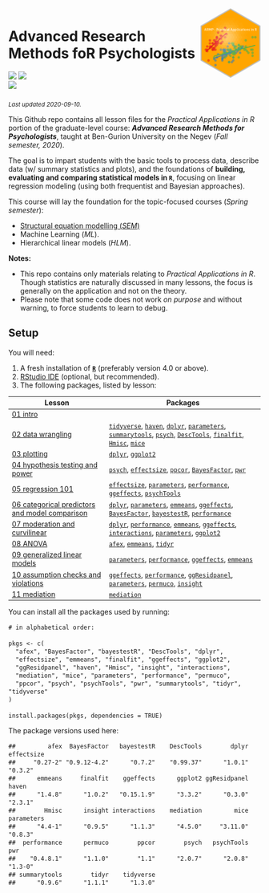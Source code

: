
<img src='logo/BGUHex.png' align="right" height="139" />

# Advanced Research Methods foR Psychologists

[![](https://img.shields.io/badge/Open%20Educational%20Resources-Compatable-brightgreen)](https://creativecommons.org/about/program-areas/education-oer/)
[![](https://img.shields.io/badge/CC-BY--NC--SA%204.0-lightgray)](http://creativecommons.org/licenses/by-nc-sa/4.0/)  
[![](https://img.shields.io/badge/Language-R-blue)](http://cran.r-project.org/)

<sub>*Last updated 2020-09-10.*</sub>

This Github repo contains all lesson files for the *Practical
Applications in R* portion of the graduate-level course: ***Advanced
Research Methods for Psychologists***, taught at Ben-Gurion University
on the Negev (*Fall semester, 2020*).

The goal is to impart students with the basic tools to process data,
describe data (w/ summary statistics and plots), and the foundations of
**building, evaluating and comparing statistical models in `R`**,
focusing on linear regression modeling (using both frequentist and
Bayesian approaches).

This course will lay the foundation for the topic-focused courses
(*Spring semester*):

  - [Structural equation modelling
    (*SEM*)](https://github.com/mattansb/Structural-Equation-Modeling-foR-Psychologists)
  - Machine Learning (*ML*).
  - Hierarchical linear models (*HLM*).

**Notes:**

  - This repo contains only materials relating to *Practical
    Applications in R*. Though statistics are naturally discussed in
    many lessons, the focus is generally on the application and not on
    the theory.  
  - Please note that some code does not work *on purpose* and without
    warning, to force students to learn to debug.

## Setup

You will need:

1.  A fresh installation of [**`R`**](https://cran.r-project.org/)
    (preferably version 4.0 or above).
2.  [RStudio IDE](https://www.rstudio.com/products/rstudio/download/)
    (optional, but recommended).
3.  The following packages, listed by lesson:

| Lesson                                                                                                      | Packages                                                                                                                                                                                                                                                                                                                                                                                                                                                                                                                                                                                     |
| ----------------------------------------------------------------------------------------------------------- | -------------------------------------------------------------------------------------------------------------------------------------------------------------------------------------------------------------------------------------------------------------------------------------------------------------------------------------------------------------------------------------------------------------------------------------------------------------------------------------------------------------------------------------------------------------------------------------------- |
| [01 intro](/01%20intro)                                                                                     |                                                                                                                                                                                                                                                                                                                                                                                                                                                                                                                                                                                              |
| [02 data wrangling](/02%20data%20wrangling)                                                                 | [`tidyverse`](https://CRAN.R-project.org/package=tidyverse), [`haven`](https://CRAN.R-project.org/package=haven), [`dplyr`](https://CRAN.R-project.org/package=dplyr), [`parameters`](https://CRAN.R-project.org/package=parameters), [`summarytools`](https://CRAN.R-project.org/package=summarytools), [`psych`](https://CRAN.R-project.org/package=psych), [`DescTools`](https://CRAN.R-project.org/package=DescTools), [`finalfit`](https://CRAN.R-project.org/package=finalfit), [`Hmisc`](https://CRAN.R-project.org/package=Hmisc), [`mice`](https://CRAN.R-project.org/package=mice) |
| [03 plotting](/03%20plotting)                                                                               | [`dplyr`](https://CRAN.R-project.org/package=dplyr), [`ggplot2`](https://CRAN.R-project.org/package=ggplot2)                                                                                                                                                                                                                                                                                                                                                                                                                                                                                 |
| [04 hypothesis testing and power](/04%20hypothesis%20testing%20and%20power)                                 | [`psych`](https://CRAN.R-project.org/package=psych), [`effectsize`](https://CRAN.R-project.org/package=effectsize), [`ppcor`](https://CRAN.R-project.org/package=ppcor), [`BayesFactor`](https://CRAN.R-project.org/package=BayesFactor), [`pwr`](https://CRAN.R-project.org/package=pwr)                                                                                                                                                                                                                                                                                                    |
| [05 regression 101](/05%20regression%20101)                                                                 | [`effectsize`](https://CRAN.R-project.org/package=effectsize), [`parameters`](https://CRAN.R-project.org/package=parameters), [`performance`](https://CRAN.R-project.org/package=performance), [`ggeffects`](https://CRAN.R-project.org/package=ggeffects), [`psychTools`](https://CRAN.R-project.org/package=psychTools)                                                                                                                                                                                                                                                                    |
| [06 categorical predictors and model comparison](/06%20categorical%20predictors%20and%20model%20comparison) | [`dplyr`](https://CRAN.R-project.org/package=dplyr), [`parameters`](https://CRAN.R-project.org/package=parameters), [`emmeans`](https://CRAN.R-project.org/package=emmeans), [`ggeffects`](https://CRAN.R-project.org/package=ggeffects), [`BayesFactor`](https://CRAN.R-project.org/package=BayesFactor), [`bayestestR`](https://CRAN.R-project.org/package=bayestestR), [`performance`](https://CRAN.R-project.org/package=performance)                                                                                                                                                    |
| [07 moderation and curvilinear](/07%20moderation%20and%20curvilinear)                                       | [`dplyr`](https://CRAN.R-project.org/package=dplyr), [`performance`](https://CRAN.R-project.org/package=performance), [`emmeans`](https://CRAN.R-project.org/package=emmeans), [`ggeffects`](https://CRAN.R-project.org/package=ggeffects), [`interactions`](https://CRAN.R-project.org/package=interactions), [`parameters`](https://CRAN.R-project.org/package=parameters), [`ggplot2`](https://CRAN.R-project.org/package=ggplot2)                                                                                                                                                        |
| [08 ANOVA](/08%20ANOVA)                                                                                     | [`afex`](https://CRAN.R-project.org/package=afex), [`emmeans`](https://CRAN.R-project.org/package=emmeans), [`tidyr`](https://CRAN.R-project.org/package=tidyr)                                                                                                                                                                                                                                                                                                                                                                                                                              |
| [09 generalized linear models](/09%20generalized%20linear%20models)                                         | [`parameters`](https://CRAN.R-project.org/package=parameters), [`performance`](https://CRAN.R-project.org/package=performance), [`ggeffects`](https://CRAN.R-project.org/package=ggeffects), [`emmeans`](https://CRAN.R-project.org/package=emmeans)                                                                                                                                                                                                                                                                                                                                         |
| [10 assumption checks and violations](/10%20assumption%20checks%20and%20violations)                         | [`ggeffects`](https://CRAN.R-project.org/package=ggeffects), [`performance`](https://CRAN.R-project.org/package=performance), [`ggResidpanel`](https://CRAN.R-project.org/package=ggResidpanel), [`parameters`](https://CRAN.R-project.org/package=parameters), [`permuco`](https://CRAN.R-project.org/package=permuco), [`insight`](https://CRAN.R-project.org/package=insight)                                                                                                                                                                                                             |
| [11 mediation](/11%20mediation)                                                                             | [`mediation`](https://CRAN.R-project.org/package=mediation)                                                                                                                                                                                                                                                                                                                                                                                                                                                                                                                                  |

You can install all the packages used by running:

    # in alphabetical order:

    pkgs <- c(
      "afex", "BayesFactor", "bayestestR", "DescTools", "dplyr",
      "effectsize", "emmeans", "finalfit", "ggeffects", "ggplot2",
      "ggResidpanel", "haven", "Hmisc", "insight", "interactions",
      "mediation", "mice", "parameters", "performance", "permuco",
      "ppcor", "psych", "psychTools", "pwr", "summarytools", "tidyr", "tidyverse"
    )

    install.packages(pkgs, dependencies = TRUE)

The package versions used here:

    ##         afex  BayesFactor   bayestestR    DescTools        dplyr   effectsize 
    ##     "0.27-2" "0.9.12-4.2"      "0.7.2"    "0.99.37"      "1.0.1"      "0.3.2" 
    ##      emmeans     finalfit    ggeffects      ggplot2 ggResidpanel        haven 
    ##      "1.4.8"      "1.0.2"   "0.15.1.9"      "3.3.2"      "0.3.0"      "2.3.1" 
    ##        Hmisc      insight interactions    mediation         mice   parameters 
    ##      "4.4-1"      "0.9.5"      "1.1.3"      "4.5.0"     "3.11.0"      "0.8.3" 
    ##  performance      permuco        ppcor        psych   psychTools          pwr 
    ##    "0.4.8.1"      "1.1.0"        "1.1"      "2.0.7"      "2.0.8"      "1.3-0" 
    ## summarytools        tidyr    tidyverse 
    ##      "0.9.6"      "1.1.1"      "1.3.0"
